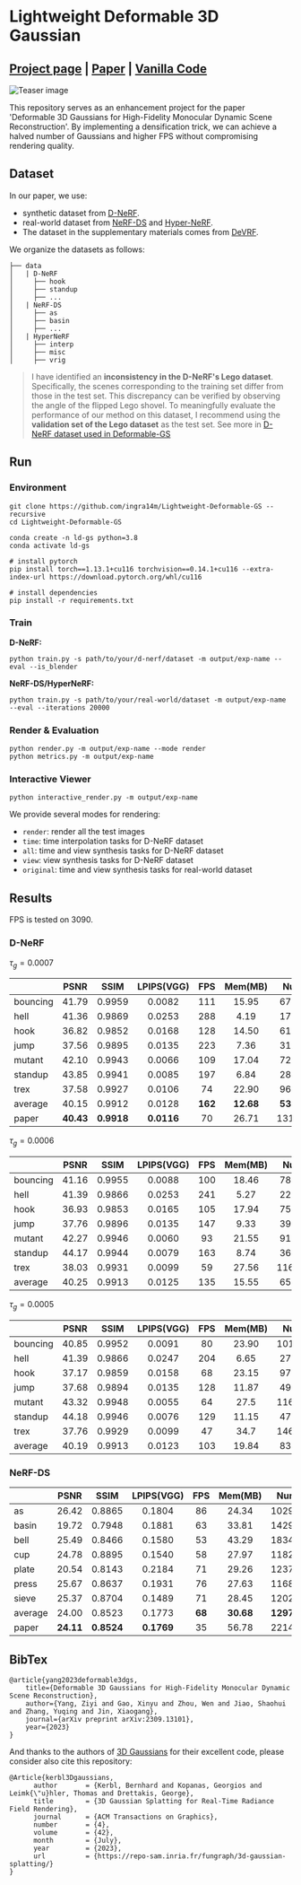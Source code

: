 # Lightweight Deformable 3D Gaussian

## [Project page](https://ingra14m.github.io/Deformable-Gaussians/) | [Paper](https://arxiv.org/abs/2309.13101) | [Vanilla Code](https://github.com/ingra14m/Deformable-3D-Gaussians) 

![Teaser image](assets/teaser.png)

This repository serves as an enhancement project for the paper 'Deformable 3D Gaussians for High-Fidelity Monocular Dynamic Scene Reconstruction'. By implementing a densification trick, we can achieve a halved number of Gaussians and higher FPS without compromising rendering quality.



## Dataset

In our paper, we use:

- synthetic dataset from [D-NeRF](https://www.albertpumarola.com/research/D-NeRF/index.html).
- real-world dataset from [NeRF-DS](https://jokeryan.github.io/projects/nerf-ds/) and [Hyper-NeRF](https://hypernerf.github.io/).
- The dataset in the supplementary materials comes from [DeVRF](https://jia-wei-liu.github.io/DeVRF/).

We organize the datasets as follows:

```shell
├── data
│   | D-NeRF 
│     ├── hook
│     ├── standup 
│     ├── ...
│   | NeRF-DS
│     ├── as
│     ├── basin
│     ├── ...
│   | HyperNeRF
│     ├── interp
│     ├── misc
│     ├── vrig
```

> I have identified an **inconsistency in the D-NeRF's Lego dataset**. Specifically, the scenes corresponding to the training set differ from those in the test set. This discrepancy can be verified by observing the angle of the flipped Lego shovel. To meaningfully evaluate the performance of our method on this dataset, I recommend using the **validation set of the Lego dataset** as the test set. See more in [D-NeRF dataset used in Deformable-GS](https://github.com/ingra14m/Deformable-3D-Gaussians/releases/tag/v0.1-pre-released)



## Run

### Environment

```shell
git clone https://github.com/ingra14m/Lightweight-Deformable-GS --recursive
cd Lightweight-Deformable-GS

conda create -n ld-gs python=3.8
conda activate ld-gs

# install pytorch
pip install torch==1.13.1+cu116 torchvision==0.14.1+cu116 --extra-index-url https://download.pytorch.org/whl/cu116

# install dependencies
pip install -r requirements.txt
```



### Train

**D-NeRF:**

```shell
python train.py -s path/to/your/d-nerf/dataset -m output/exp-name --eval --is_blender
```

**NeRF-DS/HyperNeRF:**

```shell
python train.py -s path/to/your/real-world/dataset -m output/exp-name --eval --iterations 20000
```



### Render & Evaluation

```shell
python render.py -m output/exp-name --mode render
python metrics.py -m output/exp-name
```

### Interactive Viewer
```shell
python interactive_render.py -m output/exp-name
```


We provide several modes for rendering:

- `render`: render all the test images
- `time`: time interpolation tasks for D-NeRF dataset
- `all`: time and view synthesis tasks for D-NeRF dataset
- `view`: view synthesis tasks for D-NeRF dataset
- `original`: time and view synthesis tasks for real-world dataset



## Results

FPS is tested on 3090.

### D-NeRF

$\tau_g=0.0007$

|          |   PSNR    |    SSIM    | LPIPS(VGG) |   FPS   |  Mem(MB)  |   Num.    |
| -------- | :-------: | :--------: | :--------: | :-----: | :-------: | :-------: |
| bouncing |   41.79   |   0.9959   |   0.0082   |   111   |   15.95   |   67417   |
| hell     |   41.36   |   0.9869   |   0.0253   |   288   |   4.19    |   17709   |
| hook     |   36.82   |   0.9852   |   0.0168   |   128   |   14.50   |   61321   |
| jump     |   37.56   |   0.9895   |   0.0135   |   223   |   7.36    |   31118   |
| mutant   |   42.10   |   0.9943   |   0.0066   |   109   |   17.04   |   72028   |
| standup  |   43.85   |   0.9941   |   0.0085   |   197   |   6.84    |   28895   |
| trex     |   37.58   |   0.9927   |   0.0106   |   74    |   22.90   |   96816   |
| average  |   40.15   |   0.9912   |   0.0128   | **162** | **12.68** | **53614** |
| paper    | **40.43** | **0.9918** | **0.0116** |   70    |   26.71   |  131428   |

$\tau_g=0.0006$

|          | PSNR  |  SSIM  | LPIPS(VGG) | FPS  | Mem(MB) |  Num.  |
| -------- | :---: | :----: | :--------: | :--: | :-----: | :----: |
| bouncing | 41.16 | 0.9955 |   0.0088   | 100  |  18.46  | 78033  |
| hell     | 41.39 | 0.9866 |   0.0253   | 241  |  5.27   | 22288  |
| hook     | 36.93 | 0.9853 |   0.0165   | 105  |  17.94  | 75831  |
| jump     | 37.76 | 0.9896 |   0.0135   | 147  |  9.33   | 39457  |
| mutant   | 42.27 | 0.9946 |   0.0060   |  93  |  21.55  | 91125  |
| standup  | 44.17 | 0.9944 |   0.0079   | 163  |  8.74   | 36939  |
| trex     | 38.03 | 0.9931 |   0.0099   |  59  |  27.56  | 116521 |
| average  | 40.25 | 0.9913 |   0.0125   | 135  |  15.55  | 65742  |


$\tau_g=0.0005$

|          | PSNR  |  SSIM  | LPIPS(VGG) | FPS  | Mem(MB) |  Num.  |
| -------- | :---: | :----: | :--------: | :--: | :-----: | :----: |
| bouncing | 40.85 | 0.9952 |   0.0091   |  80  |  23.90  | 101031 |
| hell     | 41.39 | 0.9866 |   0.0247   | 204  |  6.65   | 27704  |
| hook     | 37.17 | 0.9859 |   0.0158   |  68  |  23.15  | 97876  |
| jump     | 37.68 | 0.9894 |   0.0135   | 128  |  11.87  | 49986  |
| mutant   | 43.32 | 0.9948 |   0.0055   |  64  |  27.5   | 116276 |
| standup  | 44.18 | 0.9946 |   0.0076   | 129  |  11.15  | 47141  |
| trex     | 37.76 | 0.9929 |   0.0099   |  47  |  34.7   | 146707 |
| average  | 40.19 | 0.9913 |   0.0123   | 103  |  19.84  | 83817  |



### NeRF-DS

|         |   PSNR    |    SSIM    | LPIPS(VGG) |  FPS   |  Mem(MB)  |    Num.    |
| ------- | :-------: | :--------: | :--------: | :----: | :-------: | :--------: |
| as      |   26.42   |   0.8865   |   0.1804   |   86   |   24.34   |   102918   |
| basin   |   19.72   |   0.7948   |   0.1881   |   63   |   33.81   |   142943   |
| bell    |   25.49   |   0.8466   |   0.1580   |   53   |   43.29   |   183499   |
| cup     |   24.78   |   0.8895   |   0.1540   |   58   |   27.97   |   118261   |
| plate   |   20.54   |   0.8143   |   0.2184   |   71   |   29.26   |   123712   |
| press   |   25.67   |   0.8637   |   0.1931   |   76   |   27.63   |   116800   |
| sieve   |   25.37   |   0.8704   |   0.1489   |   71   |   28.45   |   120280   |
| average |   24.00   |   0.8523   |   0.1773   | **68** | **30.68** | **129773** |
| paper   | **24.11** | **0.8524** | **0.1769** |   35   |   56.78   |   221428   |



## BibTex

```
@article{yang2023deformable3dgs,
    title={Deformable 3D Gaussians for High-Fidelity Monocular Dynamic Scene Reconstruction},
    author={Yang, Ziyi and Gao, Xinyu and Zhou, Wen and Jiao, Shaohui and Zhang, Yuqing and Jin, Xiaogang},
    journal={arXiv preprint arXiv:2309.13101},
    year={2023}
}
```

And thanks to the authors of [3D Gaussians](https://repo-sam.inria.fr/fungraph/3d-gaussian-splatting/) for their excellent code, please consider also cite this repository:

```
@Article{kerbl3Dgaussians,
      author       = {Kerbl, Bernhard and Kopanas, Georgios and Leimk{\"u}hler, Thomas and Drettakis, George},
      title        = {3D Gaussian Splatting for Real-Time Radiance Field Rendering},
      journal      = {ACM Transactions on Graphics},
      number       = {4},
      volume       = {42},
      month        = {July},
      year         = {2023},
      url          = {https://repo-sam.inria.fr/fungraph/3d-gaussian-splatting/}
}
```

